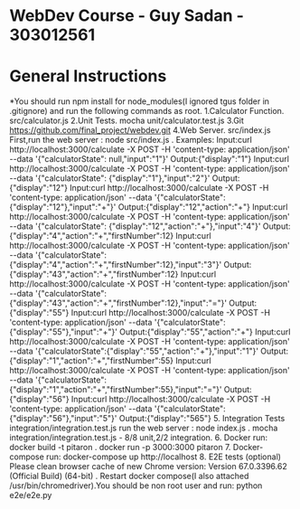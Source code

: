 # WebDev Course - Guy Sadan - 303012561
# General Instructions
*You should run npm install for node_modules(I ignored tgus folder in .gitignore) and run the following commands as root.
1.Calculator Function.
src/calculator.js
2.Unit Tests.
mocha unit/calculator.test.js
3.Git 
https://github.com/final_project/webdev.git
4.Web Server.
src/index.js
First,run the web server : node src/index.js .
Examples:
Input:curl http://localhost:3000/calculate -X POST -H 'content-type: application/json' --data '{"calculatorState": null,"input":"1"}'
Output:{"display":"1"}
Input:curl http://localhost:3000/calculate -X POST -H 'content-type: application/json' --data '{"calculatorState": {"display":"1"},"input":"2"}'
Output:{"display":"12"}
Input:curl http://localhost:3000/calculate -X POST -H 'content-type: application/json' --data '{"calculatorState": {"display":"12"},"input":"+"}'
Output:{"display":"12","action":"+"}
Input:curl http://localhost:3000/calculate -X POST -H 'content-type: application/json' --data '{"calculatorState": {"display":"12","action":"+"},"input":"4"}'
Output:{"display":"4","action":"+","firstNumber":12}
Input:curl http://localhost:3000/calculate -X POST -H 'content-type: application/json' --data '{"calculatorState":{"display":"4","action":"+","firstNumber":12},"input":"3"}'
Output:{"display":"43","action":"+","firstNumber":12}
Input:curl http://localhost:3000/calculate -X POST -H 'content-type: application/json' --data '{"calculatorState":{"display":"43","action":"+","firstNumber":12},"input":"="}'
Output:{"display":"55"}
Input:curl http://localhost:3000/calculate -X POST -H 'content-type: application/json' --data '{"calculatorState":{"display":"55"},"input":"+"}'
Output:{"display":"55","action":"+"}
Input:curl http://localhost:3000/calculate -X POST -H 'content-type: application/json' --data '{"calculatorState":{"display":"55","action":"+"},"input":"1"}'
Output:{"display":"1","action":"+","firstNumber":55}
Input:curl http://localhost:3000/calculate -X POST -H 'content-type: application/json' --data '{"calculatorState":{"display":"1","action":"+","firstNumber":55},"input":"="}'
Output:{"display":"56"}
Input:curl http://localhost:3000/calculate -X POST -H 'content-type: application/json' --data '{"calculatorState":{"display":"56"},"input":"5"}'
Output:{"display":"565"} 
5. Integration Tests
integration/integration.test.js
run the web server : node index.js .
mocha integration/integration.test.js - 8/8 unit,2/2 integration.
6. Docker
run: docker build -t pitaron .
docker run -p 3000:3000 pitaron
7. Docker-compose
run: docker-compose up
http://localhost
8. E2E tests (optional)
Please clean browser cache of new Chrome version: Version 67.0.3396.62 (Official Build) (64-bit) .
Restart docker compose(I also attached /usr/bin/chromedriver).You should be non root user and run: 
python e2e/e2e.py


